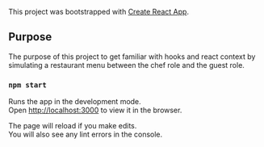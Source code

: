 This project was bootstrapped with [Create React App](https://github.com/facebook/create-react-app).

## Purpose

The purpose of this project to get familiar with hooks and react context by simulating a restaurant menu between the chef role and the guest role.

### `npm start`

Runs the app in the development mode.<br>
Open [http://localhost:3000](http://localhost:3000) to view it in the browser.

The page will reload if you make edits.<br>
You will also see any lint errors in the console.

